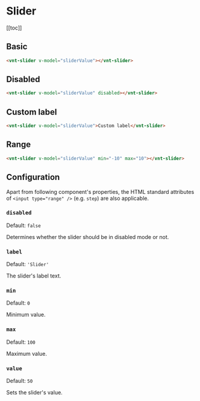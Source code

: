 # Slider

[[toc]]

## Basic

<slider-basic />

```html
<vnt-slider v-model="sliderValue"></vnt-slider>
```

## Disabled

<slider-disabled />

```html
<vnt-slider v-model="sliderValue" disabled></vnt-slider>
```

## Custom label

<slider-label />

```html
<vnt-slider v-model="sliderValue">Custom label</vnt-slider>
```

## Range

<slider-range />

```html
<vnt-slider v-model="sliderValue" min="-10" max="10"></vnt-slider>
```

## Configuration

Apart from following component's properties, the HTML standard attributes of `<input type="range" />` (e.g. `step`) are also applicable.

### `disabled`
Default: `false`

Determines whether the slider should be in disabled mode or not.

### `label`
Default: `'Slider'`

The slider's label text.

### `min`
Default: `0`

Minimum value.

### `max`
Default: `100`

Maximum value.

### `value`
Default: `50`

Sets the slider's value.

